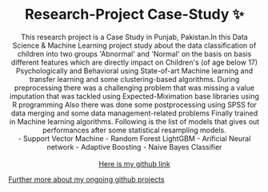 

<!-- PROJECT LOGO -->
<br />
<p align="center">
  <h1 align="center">Research-Project Case-Study ✨</h1>

  <p align="center">
    This research project is a Case Study in Punjab, Pakistan.In this Data Science & Machine Learning  project study about  the data  classification of children into two groups 'Abnormal' and 'Normal'
on the basis on basis different features which are directly impact on Children's (of  age below 17)  Psychologically and Behavioral using State-of-art 
  Machine learning and transfer learning and some clustering-based algorithms. During preprocessing there was a challenging problem that was missing a value imputation that was 
  tackled using Expected-Miximation base libraries using R programming Also there was done some postprocessing using SPSS for data merging and some data management-related problems Finally trained in Machine learning 
  algorithms. Following is the list of models that gives out performances after some statistical resampling 
models. 
    <br />
<!--     <strong>Site URL / Here is my portfolio website » </strong> -->
    - Support Vector Machine
    - Random Forest
    LightGBM
  - Arificial Neural network
  - Adaptive Boosting
   - Naive Bayes Classifier
    <br />
    <br />
    <a href="https://zulfiqarAlibalti.com">Here is my github link</a>
  </p>
</p>
 <a href="https://zulfiqarAlibalti.com">Further more about my ongoing github projects</a>
